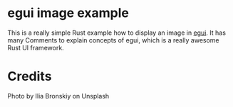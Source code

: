 # egui image example
This is a really simple Rust example how to display an image in [egui](https://egui.rs/).
It has many Comments to explain concepts of egui, which is a really awesome Rust UI framework.


# Credits
Photo by Ilia Bronskiy on Unsplash